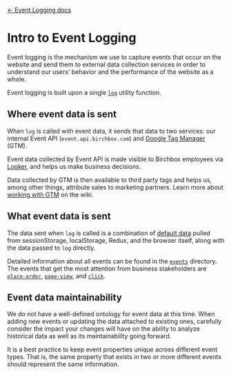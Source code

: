 [← Event Logging docs](/docs/guides/event-logging)

# Intro to Event Logging

Event logging is the mechanism we use to capture events that occur on the website and send them to external data collection services in order to understand our users’ behavior and the performance of the website as a whole.

Event logging is built upon a single [`log`](/docs/utils/log.md) utility function.

## Where event data is sent

When `log` is called with event data, it sends that data to two services: our internal Event API (`event.api.birchbox.com`) and [Google Tag Manager](https://tagmanager.google.com) (GTM).

Event data collected by Event API is made visible to Birchbox employees via [Looker](https://birchbox.looker.com), and helps us make business decisions.

Data collected by GTM is then available to third party tags and helps us, among other things, attribute sales to marketing partners. Learn more about [working with GTM](https://birchbox.atlassian.net/wiki/spaces/TECH/pages/949452902/Working+with+Google+Tag+Manager) on the wiki.

## What event data is sent

The data sent when `log` is called is a combination of [default data](/docs/guides/event-logging/default-data.md) pulled from sessionStorage, localStorage, Redux, and the browser itself, along with the data passed to `log` directly.

Detailed information about all events can be found in the [`events`](/docs/guides/event-logging/events) directory. The events that get the most attention from business stakeholders are [`place-order`](/docs/guides/event-logging/events/place-order.md), [`page-view`](/docs/guides/event-logging/events/page-view.md), and [`click`](/docs/guides/event-logging/events/click.md).

## Event data maintainability

We do not have a well-defined ontology for event data at this time. When adding new events or updating the data attached to existing ones, carefully consider the impact your changes will have on the ability to analyze historical data as well as its maintainability going forward.

It is a best practice to keep event properties unique across different event types. That is, the same property that exists in two or more different events should represent the same information.
